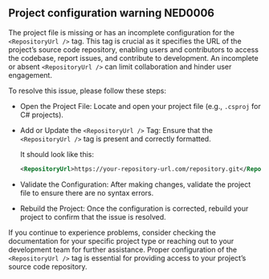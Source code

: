 ## Project configuration warning NED0006

The project file is missing or has an incomplete configuration for the `<RepositoryUrl />` tag. This tag is crucial as it specifies the URL of the project’s source code repository, enabling users and contributors to access the codebase, report issues, and contribute to development. An incomplete or absent `<RepositoryUrl />` can limit collaboration and hinder user engagement.

To resolve this issue, please follow these steps:

- Open the Project File: Locate and open your project file (e.g., `.csproj` for C# projects).

- Add or Update the `<RepositoryUrl />` Tag: Ensure that the `<RepositoryUrl />` tag is present and correctly formatted.

  It should look like this:
  ```xml
  <RepositoryUrl>https://your-repository-url.com/repository.git</RepositoryUrl>
  ```

- Validate the Configuration: After making changes, validate the project file to ensure there are no syntax errors.

- Rebuild the Project: Once the configuration is corrected, rebuild your project to confirm that the issue is resolved.

If you continue to experience problems, consider checking the documentation for your specific project type or reaching out to your development team for further assistance. Proper configuration of the `<RepositoryUrl />` tag is essential for providing access to your project’s source code repository.